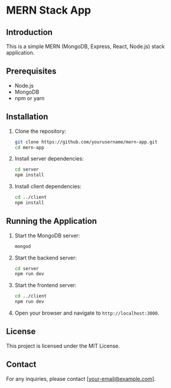 # MERN Stack App

## Introduction

This is a simple MERN (MongoDB, Express, React, Node.js) stack application.

## Prerequisites

- Node.js
- MongoDB
- npm or yarn

## Installation

1. Clone the repository:

   ```bash
   git clone https://github.com/yourusername/mern-app.git
   cd mern-app
   ```

2. Install server dependencies:

   ```bash
   cd server
   npm install
   ```

3. Install client dependencies:
   ```bash
   cd ../client
   npm install
   ```

## Running the Application

1. Start the MongoDB server:

   ```bash
   mongod
   ```

2. Start the backend server:

   ```bash
   cd server
   npm run dev
   ```

3. Start the frontend server:

   ```bash
   cd ../client
   npm run dev
   ```

4. Open your browser and navigate to `http://localhost:3000`.

## License

This project is licensed under the MIT License.

## Contact

For any inquiries, please contact [your-email@example.com].
